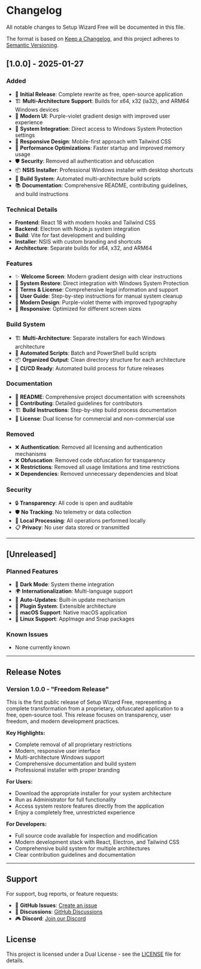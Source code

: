 # Changelog

All notable changes to Setup Wizard Free will be documented in this file.

The format is based on [Keep a Changelog](https://keepachangelog.com/en/1.0.0/),
and this project adheres to [Semantic Versioning](https://semver.org/spec/v2.0.0.html).

## [1.0.0] - 2025-01-27

### Added
- 🎉 **Initial Release**: Complete rewrite as free, open-source application
- 🏗️ **Multi-Architecture Support**: Builds for x64, x32 (ia32), and ARM64 Windows devices
- 🎨 **Modern UI**: Purple-violet gradient design with improved user experience
- 🔧 **System Integration**: Direct access to Windows System Protection settings
- 📱 **Responsive Design**: Mobile-first approach with Tailwind CSS
- 🚀 **Performance Optimizations**: Faster startup and improved memory usage
- 🛡️ **Security**: Removed all authentication and obfuscation
- 📦 **NSIS Installer**: Professional Windows installer with desktop shortcuts
- 🔄 **Build System**: Automated multi-architecture build scripts
- 📚 **Documentation**: Comprehensive README, contributing guidelines, and build instructions

### Technical Details
- **Frontend**: React 18 with modern hooks and Tailwind CSS
- **Backend**: Electron with Node.js system integration
- **Build**: Vite for fast development and building
- **Installer**: NSIS with custom branding and shortcuts
- **Architecture**: Separate builds for x64, x32, and ARM64

### Features
- ✨ **Welcome Screen**: Modern gradient design with clear instructions
- 🔧 **System Restore**: Direct integration with Windows System Protection
- 📄 **Terms & License**: Comprehensive legal information and support
- 🎯 **User Guide**: Step-by-step instructions for manual system cleanup
- 🎨 **Modern Design**: Purple-violet theme with improved typography
- 📱 **Responsive**: Optimized for different screen sizes

### Build System
- 🏗️ **Multi-Architecture**: Separate installers for each Windows architecture
- 🔄 **Automated Scripts**: Batch and PowerShell build scripts
- 📦 **Organized Output**: Clean directory structure for each architecture
- 🚀 **CI/CD Ready**: Automated build process for future releases

### Documentation
- 📖 **README**: Comprehensive project documentation with screenshots
- 🤝 **Contributing**: Detailed guidelines for contributors
- 🏗️ **Build Instructions**: Step-by-step build process documentation
- 📄 **License**: Dual license for commercial and non-commercial use

### Removed
- ❌ **Authentication**: Removed all licensing and authentication mechanisms
- ❌ **Obfuscation**: Removed code obfuscation for transparency
- ❌ **Restrictions**: Removed all usage limitations and time restrictions
- ❌ **Dependencies**: Removed unnecessary dependencies and bloat

### Security
- 🔒 **Transparency**: All code is open and auditable
- 🛡️ **No Tracking**: No telemetry or data collection
- 🔐 **Local Processing**: All operations performed locally
- 📋 **Privacy**: No user data stored or transmitted

---

## [Unreleased]

### Planned Features
- 🌙 **Dark Mode**: System theme integration
- 🌍 **Internationalization**: Multi-language support
- 🔄 **Auto-Updates**: Built-in update mechanism
- 🔌 **Plugin System**: Extensible architecture
- 🍎 **macOS Support**: Native macOS application
- 🐧 **Linux Support**: AppImage and Snap packages

### Known Issues
- None currently known

---

## Release Notes

### Version 1.0.0 - "Freedom Release"
This is the first public release of Setup Wizard Free, representing a complete transformation from a proprietary, obfuscated application to a free, open-source tool. This release focuses on transparency, user freedom, and modern development practices.

**Key Highlights:**
- Complete removal of all proprietary restrictions
- Modern, responsive user interface
- Multi-architecture Windows support
- Comprehensive documentation and build system
- Professional installer with proper branding

**For Users:**
- Download the appropriate installer for your system architecture
- Run as Administrator for full functionality
- Access system restore features directly from the application
- Enjoy a completely free, unrestricted experience

**For Developers:**
- Full source code available for inspection and modification
- Modern development stack with React, Electron, and Tailwind CSS
- Comprehensive build system for multiple architectures
- Clear contribution guidelines and documentation

---

## Support

For support, bug reports, or feature requests:
- 📧 **GitHub Issues**: [Create an issue](https://github.com/yourusername/setup-wizard-free/issues)
- 💬 **Discussions**: [GitHub Discussions](https://github.com/yourusername/setup-wizard-free/discussions)
- 🎮 **Discord**: [Join our Discord](https://discord.gg/your-invite)

## License

This project is licensed under a Dual License - see the [LICENSE](LICENSE) file for details.
